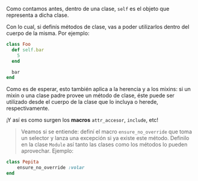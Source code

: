 Como contamos antes, dentro de una clase, `self` es el objeto que representa a dicha clase.

Con lo cual, si definís métodos de clase, vas a poder utilizarlos dentro del cuerpo de la misma. Por ejemplo:

```ruby
class Foo
  def self.bar
    5
  end

  bar
end
```

Como es de esperar, esto también aplica a la herencia y a los mixins: si un mixin o una clase padre provee un método de clase, éste puede ser utilizado desde el cuerpo de la clase que lo incluya o herede, respectivamente.

¡Y así es como surgen los **macros** `attr_accesor`, `include`, etc!

> Veamos si se entiende: definí el macro `ensure_no_override` que toma un selector y lanza una excepción si ya existe este método. Definilo en la clase `Module` así tanto las clases como los métodos lo pueden aprovechar. Ejemplo:

```ruby
class Pepita
    ensure_no_override :volar
end
```
